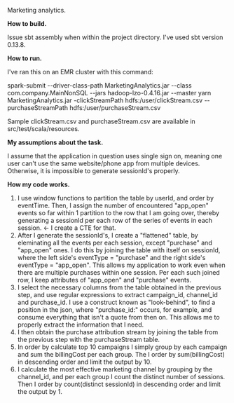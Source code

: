 Marketing analytics.

**How to build.**

Issue sbt assembly when within the project directory. I've used sbt version 0.13.8.

**How to run.**

I've ran this on an EMR cluster with this command:

spark-submit --driver-class-path MarketingAnalytics.jar --class com.company.MainNonSQL --jars hadoop-lzo-0.4.16.jar --master yarn MarketingAnalytics.jar -clickStreamPath hdfs:/user/clickStream.csv --purchaseStreamPath hdfs:/user/purchaseStream.csv

Sample clickStream.csv and purchaseStream.csv are available in src/test/scala/resources.

**My assumptions about the task.**

I assume that the application in question uses single sign on, meaning one user can't use the same website/phone app from multiple devices. Otherwise, it is impossible to generate sessionId's properly.

**How my code works.**
1) I use window functions to partition the table by userId, and order by eventTime. Then, I assign the number of encountered "app_open" events so far within 1 partition to the row that I am going over, thereby generating a sessionId per each row of the series of events in each session. <- I create a CTE for that.
2) After I generate the sessionId's, I create a "flattened" table, by eleminating all the events per each session, except "purchase" and "app_open" ones. I do this by joining the table with itself on sessionId, where the left side's eventType = "purchase" and the right side's eventType = "app_open". This allows my application to work even when there are multiple purchases within one session. Per each such joined row, I keep attributes of "app_open" and "purchase" events.
3) I select the necessary columns from the table obtained in the previous step, and use regular expressions to extract campaign_id, channel_id and purchase_id. I use a construct known as "look-behind", to find a position in the json, where "purchase_id:" occurs, for example, and consume everything that isn't a quote from then on. This allows me to properly extract the information that I need.
4) I then obtain the purchase attribution stream by joining the table from the previous step with the purchaseStream table.
5) In order by calculate top 10 campaigns I simply group by each campaign and sum the billingCost per each group. The I order by sum(billingCost) in descending order and limit the output by 10.
6) I calculate the most effective marketing channel by grouping by the channel_id, and per each group I count the distinct number of sessions. Then I order by count(distinct sessionId) in descending order and limit the output by 1. 
